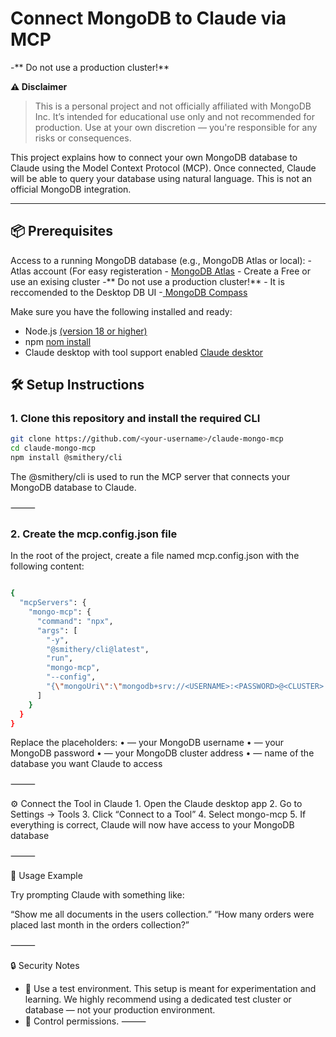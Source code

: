 # Connect MongoDB to Claude via MCP

-** Do not use a production cluster!**

**⚠️ Disclaimer**
> This is a personal project and not officially affiliated with MongoDB Inc.
> It’s intended for educational use only and not recommended for production.
> Use at your own discretion — you're responsible for any risks or consequences.

This project explains how to connect your own MongoDB database to Claude using the Model Context Protocol (MCP). Once connected, Claude will be able to query your database using natural language.
This is not an official MongoDB integration. 

---

## 📦 Prerequisites

Access to a running MongoDB database (e.g., MongoDB Atlas or local):
 	- Atlas account (For easy registeration - [MongoDB Atlas]([url](http://bit.ly/4j0xr1I))
	- Create a Free or use an exising cluster -** Do not use a production cluster!**
 	- It is reccomended to the Desktop DB UI -[ MongoDB Compass]([url](https://www.mongodb.com/products/tools/compass)) 

Make sure you have the following installed and ready:
- Node.js [(version 18 or higher)]([url](https://nodejs.org/en))
- npm [nom install](https://docs.npmjs.com/cli/v8/commands/npm-install)
- Claude desktop with tool support enabled [Claude desktor ]([url](https://claude.ai/download))


## 🛠 Setup Instructions

### 1. Clone this repository and install the required CLI

```bash
git clone https://github.com/<your-username>/claude-mongo-mcp
cd claude-mongo-mcp
npm install @smithery/cli
```
The @smithery/cli is used to run the MCP server that connects your MongoDB database to Claude.

⸻

### 2. Create the mcp.config.json file

In the root of the project, create a file named mcp.config.json with the following content:
```bash

{
  "mcpServers": {
    "mongo-mcp": {
      "command": "npx",
      "args": [
        "-y",
        "@smithery/cli@latest",
        "run",
        "mongo-mcp",
        "--config",
        "{\"mongoUri\":\"mongodb+srv://<USERNAME>:<PASSWORD>@<CLUSTER>.mongodb.net/<DATABASE>?retryWrites=true&w=majority&authSource=admin\"}"
      ]
    }
  }
}
```
Replace the placeholders:
	•	<USERNAME> — your MongoDB username
	•	<PASSWORD> — your MongoDB password
	•	<CLUSTER> — your MongoDB cluster address
	•	<DATABASE> — name of the database you want Claude to access

⸻

⚙️ Connect the Tool in Claude
	1.	Open the Claude desktop app
	2.	Go to Settings → Tools
	3.	Click “Connect to a Tool”
	4.	Select mongo-mcp
	5.	If everything is correct, Claude will now have access to your MongoDB database

⸻

🧪 Usage Example

Try prompting Claude with something like:

“Show me all documents in the users collection.”
“How many orders were placed last month in the orders collection?”

⸻

🔒 Security Notes
- 🧪 Use a test environment. This setup is meant for experimentation and learning. We highly recommend using a dedicated test cluster or database — not your production environment.
- 🔐 Control permissions.
⸻

